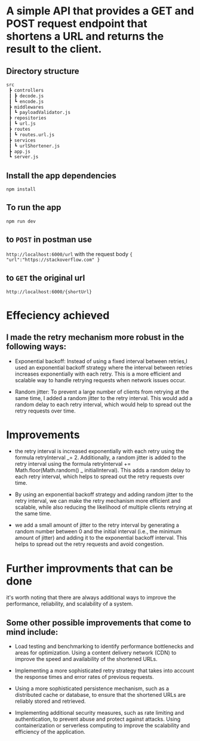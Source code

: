 # A simple API that provides a GET and POST request endpoint that shortens a URL and returns the result to the client.

## Directory structure

```bash
src
 ┣ controllers
 ┃ ┣ decode.js
 ┃ ┗ encode.js
 ┣ middlewares
 ┃ ┗ payloadValidator.js
 ┣ repositories
 ┃ ┗ url.js
 ┣ routes
 ┃ ┗ routes.url.js
 ┣ services
 ┃ ┗ urlShortener.js
 ┣ app.js
 ┗ server.js
```

## Install the app dependencies

`npm install`

## To run the app

`npm run dev`

## to `POST` in postman use

`http://localhost:6000/url` with the request body
`{
    "url":"https://stackoverflow.com"
}`

## to `GET` the original url

`http://localhost:6000/{shortUrl}`

# Effeciency achieved

## I made the retry mechanism more robust in the following ways:

- Exponential backoff: Instead of using a fixed interval between retries,I used an exponential backoff strategy where the interval between retries increases exponentially with each retry. This is a more efficient and scalable way to handle retrying requests when network issues occur.

- Random jitter: To prevent a large number of clients from retrying at the same time, I added a random jitter to the retry interval. This would add a random delay to each retry interval, which would help to spread out the retry requests over time.

# Improvements

- the retry interval is increased exponentially with each retry using the formula retryInterval _= 2. Additionally, a random jitter is added to the retry interval using the formula retryInterval += Math.floor(Math.random() _ initialInterval). This adds a random delay to each retry interval, which helps to spread out the retry requests over time.

- By using an exponential backoff strategy and adding random jitter to the retry interval, we can make the retry mechanism more efficient and scalable, while also reducing the likelihood of multiple clients retrying at the same time.

- we add a small amount of jitter to the retry interval by generating a random number between 0 and the initial interval (i.e., the minimum amount of jitter) and adding it to the exponential backoff interval. This helps to spread out the retry requests and avoid congestion.

# Further improvments that can be done

it's worth noting that there are always additional ways to improve the performance, reliability, and scalability of a system.

## Some other possible improvements that come to mind include:

- Load testing and benchmarking to identify performance bottlenecks and areas for optimization.
  Using a content delivery network (CDN) to improve the speed and availability of the shortened URLs.

- Implementing a more sophisticated retry strategy that takes into account the response times and error rates of previous requests.

- Using a more sophisticated persistence mechanism, such as a distributed cache or database, to ensure that the shortened URLs are reliably stored and retrieved.

- Implementing additional security measures, such as rate limiting and authentication, to prevent abuse and protect against attacks.
  Using containerization or serverless computing to improve the scalability and efficiency of the application.
